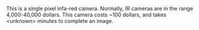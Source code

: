 This is a single pixel infa-red camera. Normally, IR cameras are in the range
4,000-40,000 dollars. This camera costs ~100 dollars, and takes \<unknown\>
minutes to complete an image.

